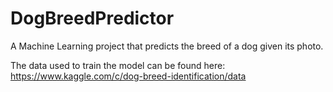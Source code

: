 # DogBreedPredictor
A Machine Learning project that predicts the breed of a dog given its photo.

The data used to train the model can be found here: https://www.kaggle.com/c/dog-breed-identification/data

